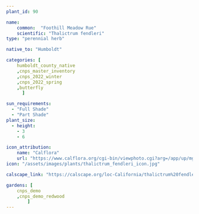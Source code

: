 ```yaml
---
plant_id: 90

name: 
    common:  "Foothill Meadow Rue"  
    scientific: "Thalictrum fendleri"  
type: "perennial herb"

native_to: "Humboldt"

categories: [
    humboldt_county_native
    ,cnps_master_inventory
    ,cnps_2022_winter
    ,cnps_2022_spring
    ,butterfly
      ]

sun_requirements:
  - "Full Shade"
  - "Part Shade"
plant_size:
  - height: 
    - 3
    - 6

icon_attribution: 
    name: "Calflora"
    url: "https://www.calflora.org/cgi-bin/viewphoto.cgi?arg=/app/up/mg/126/mg37835-0.jpg" 
icon: "/assets/images/plants/thalictrum_fendleri_icon.jpg"

calscape_link: "https://calscape.org/loc-California/thalictrum%20fendleri(%20)"

gardens: [
    cnps_demo
    ,cnps_demo_redwood
        ]
---
```


